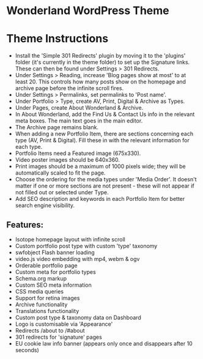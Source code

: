 # Wonderland WordPress Theme

# Theme Instructions

* Install the 'Simple 301 Redirects' plugin by moving it to the 'plugins' folder (it's currently in the theme folder) to set up the Signature links. These can then be found under Settings  > 301 Redirects.
* Under Settings > Reading, increase 'Blog pages show at most' to at least 20. This controls how many posts show on the homepage and archive page before the infinite scroll fires.
* Under Settings > Permalinks, set permalinks to 'Post name'.
* Under Portfolio > Type, create AV, Print, Digital & Archive as Types.
* Under Pages, create About Wonderland & Archive.
* In About Wonderland, add the Find Us & Contact Us info in the relevant meta boxes. The main text goes in the main editor.
* The Archive page remains blank.
* When adding a new Portfolio Item, there are sections concerning each type (AV, Print & Digital). Fill these in with the relevant information for each type.
* Portfolio Items need a Featured image (675x330).
* Video poster images should be 640x360.
* Print images should be a maximum of 1000 pixels wide; they will be automatically scaled to fit the page.
* Choose the ordering for the media types under 'Media Order'. It doesn't matter if one or more sections are not present - these will not appear if not filled out or selected under Type.
* Add SEO description and keywords in each Portfolio Item for better search engine visibility.



## Features:

* Isotope homepage layout with infinite scroll
* Custom portfolio post type with custom 'type' taxonomy
* swfobject Flash banner loading
* video.js video embedding with mp4, webm & ogv
* Orderable portfolio page
* Custom meta for portfolio types
* Schema.org markup
* Custom SEO meta information
* CSS media queries
* Support for retina images
* Archive functionality
* Translations functionality
* Custom post type & taxonomy data on Dashboard
* Logo is customisable via 'Appearance'
* Redirects /about to /#about
* 301 redirects for 'signature' pages
* EU cookie law info banner (appears only once and disappears after 10 seconds)

